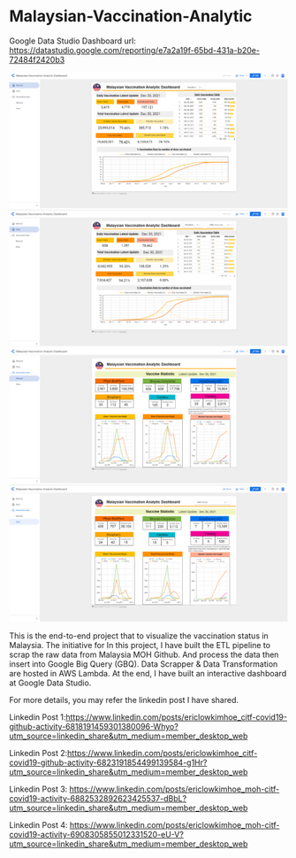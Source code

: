 # Malaysian-Vaccination-Analytic

Google Data Studio Dashboard url: https://datastudio.google.com/reporting/e7a2a19f-65bd-431a-b20e-72484f2420b3 </br>


<img src="https://github.com/hoe94/Malaysian-Vaccination-Analytic/blob/main/Screenshot%202021-12-31%20112738.png"/>
<img src="https://github.com/hoe94/Malaysian-Vaccination-Analytic/blob/main/Screenshot%202021-12-31%20112800.png"/>
<img src="https://github.com/hoe94/Malaysian-Vaccination-Analytic/blob/main/Screenshot%202021-12-31%20112813.png"/>
<img src="https://github.com/hoe94/Malaysian-Vaccination-Analytic/blob/main/Screenshot%202021-12-31%20112843.png"/>

This is the end-to-end project that to visualize the vaccination status in Malaysia. The initiative for
In this project, I have built the ETL pipeline to scrap the raw data from Malaysia MOH Github.
And process the data then insert into Google Big Query (GBQ). Data Scrapper & Data Transformation are hosted in AWS Lambda.
At the end, I have built an interactive dashboard at Google Data Studio.

For more details, you may refer the linkedin post I have shared.

Linkedin Post 1:https://www.linkedin.com/posts/ericlowkimhoe_citf-covid19-github-activity-6818191459301380096-Whyo?utm_source=linkedin_share&utm_medium=member_desktop_web

Linkedin Post 2:https://www.linkedin.com/posts/ericlowkimhoe_citf-covid19-github-activity-6823191854499139584-g1Hr?utm_source=linkedin_share&utm_medium=member_desktop_web

Linkedin Post 3: https://www.linkedin.com/posts/ericlowkimhoe_moh-citf-covid19-activity-6882532892623425537-dBbL?utm_source=linkedin_share&utm_medium=member_desktop_web

Linkedin Post 4: https://www.linkedin.com/posts/ericlowkimhoe_moh-citf-covid19-activity-6908305855012331520-eU-V?utm_source=linkedin_share&utm_medium=member_desktop_web
